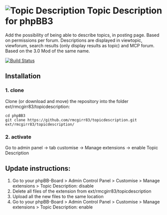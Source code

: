 # ![Topic Description](https://imattpro.github.io/logo/search.png "Topic Description") Topic Description for phpBB3

Add the possibility of being able to describe topics, in posting page. Based on permissions per forum.  Descriptions are displayed in viewtopic, viewforum, search results (only display results as topic) and MCP forum.  Based on the 3.0 Mod of the same name.

[![Build Status](https://github.com/rmcgirr83/topicdescription/workflows/Tests/badge.svg)](https://github.com/rmcgirr83/topicdescription/actions)

## Installation

### 1. clone
Clone (or download and move) the repository into the folder ext/rmcgirr83/topicdescription:

```
cd phpBB3
git clone https://github.com/rmcgirr83/topicdescription.git ext/rmcgirr83/topicdescription/
```

### 2. activate
Go to admin panel -> tab customise -> Manage extensions -> enable Topic Description


## Update instructions:
1. Go to your phpBB-Board > Admin Control Panel > Customise > Manage extensions > Topic Description: disable
2. Delete all files of the extension from ext/rmcgirr83/topicdescription
3. Upload all the new files to the same location
4. Go to your phpBB-Board > Admin Control Panel > Customise > Manage extensions > Topic Description: enable
